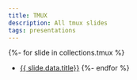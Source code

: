 ```yaml
---
title: TMUX
description: All tmux slides
tags: presentations
---
```


{%- for slide in collections.tmux %}
  - [{{ slide.data.title}}]({{slide.url}})
{%- endfor %}
